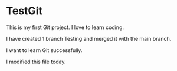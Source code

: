 # TestGit

This is my first Git project. I love to learn coding.

I have created 1 branch Testing and merged it with the main branch.

I want to learn Git successfully.

I modified this file today.